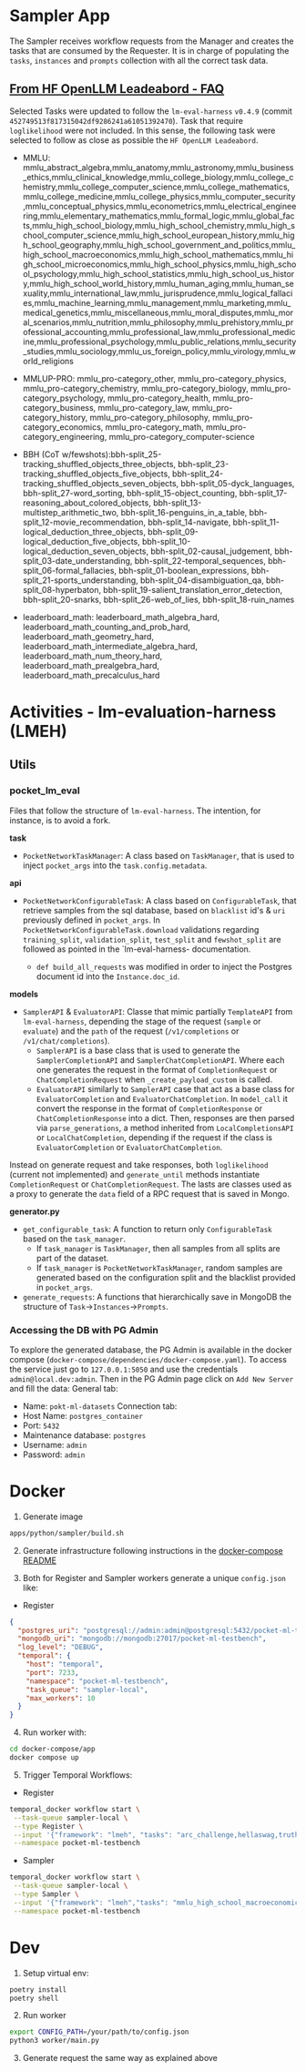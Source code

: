 # Sampler App

The Sampler receives workflow requests from the Manager and creates the tasks that are consumed by the Requester. It is in charge of populating the `tasks`, `instances` and `prompts` collection with all the correct task data.

## [From HF OpenLLM Leadeabord - FAQ](https://huggingface.co/spaces/HuggingFaceH4/open_llm_leaderboard)

Selected Tasks were updated to follow the `lm-eval-harness` `v0.4.9` (commit `452749513f817315042df9286241a61051392470`).
Task that require `loglikelihood` were not included. In this sense, the following task were selected to follow as close as possible the `HF OpenLLM Leadeabord`.

* MMLU: mmlu_abstract_algebra,mmlu_anatomy,mmlu_astronomy,mmlu_business_ethics,mmlu_clinical_knowledge,mmlu_college_biology,mmlu_college_chemistry,mmlu_college_computer_science,mmlu_college_mathematics,mmlu_college_medicine,mmlu_college_physics,mmlu_computer_security,mmlu_conceptual_physics,mmlu_econometrics,mmlu_electrical_engineering,mmlu_elementary_mathematics,mmlu_formal_logic,mmlu_global_facts,mmlu_high_school_biology,mmlu_high_school_chemistry,mmlu_high_school_computer_science,mmlu_high_school_european_history,mmlu_high_school_geography,mmlu_high_school_government_and_politics,mmlu_high_school_macroeconomics,mmlu_high_school_mathematics,mmlu_high_school_microeconomics,mmlu_high_school_physics,mmlu_high_school_psychology,mmlu_high_school_statistics,mmlu_high_school_us_history,mmlu_high_school_world_history,mmlu_human_aging,mmlu_human_sexuality,mmlu_international_law,mmlu_jurisprudence,mmlu_logical_fallacies,mmlu_machine_learning,mmlu_management,mmlu_marketing,mmlu_medical_genetics,mmlu_miscellaneous,mmlu_moral_disputes,mmlu_moral_scenarios,mmlu_nutrition,mmlu_philosophy,mmlu_prehistory,mmlu_professional_accounting,mmlu_professional_law,mmlu_professional_medicine,mmlu_professional_psychology,mmlu_public_relations,mmlu_security_studies,mmlu_sociology,mmlu_us_foreign_policy,mmlu_virology,mmlu_world_religions

* MMLUP-PRO: mmlu_pro-category_other, mmlu_pro-category_physics, mmlu_pro-category_chemistry, mmlu_pro-category_biology, mmlu_pro-category_psychology, mmlu_pro-category_health, mmlu_pro-category_business, mmlu_pro-category_law, mmlu_pro-category_history, mmlu_pro-category_philosophy, mmlu_pro-category_economics, mmlu_pro-category_math, mmlu_pro-category_engineering, mmlu_pro-category_computer-science

* BBH (CoT w/fewshots):bbh-split_25-tracking_shuffled_objects_three_objects, bbh-split_23-tracking_shuffled_objects_five_objects, bbh-split_24-tracking_shuffled_objects_seven_objects, bbh-split_05-dyck_languages, bbh-split_27-word_sorting, bbh-split_15-object_counting, bbh-split_17-reasoning_about_colored_objects, bbh-split_13-multistep_arithmetic_two, bbh-split_16-penguins_in_a_table, bbh-split_12-movie_recommendation, bbh-split_14-navigate, bbh-split_11-logical_deduction_three_objects, bbh-split_09-logical_deduction_five_objects, bbh-split_10-logical_deduction_seven_objects, bbh-split_02-causal_judgement, bbh-split_03-date_understanding, bbh-split_22-temporal_sequences, bbh-split_06-formal_fallacies, bbh-split_01-boolean_expressions, bbh-split_21-sports_understanding, bbh-split_04-disambiguation_qa, bbh-split_08-hyperbaton, bbh-split_19-salient_translation_error_detection, bbh-split_20-snarks, bbh-split_26-web_of_lies, bbh-split_18-ruin_names

* leaderboard_math: leaderboard_math_algebra_hard, leaderboard_math_counting_and_prob_hard, leaderboard_math_geometry_hard, leaderboard_math_intermediate_algebra_hard, leaderboard_math_num_theory_hard, leaderboard_math_prealgebra_hard, leaderboard_math_precalculus_hard

# Activities - lm-evaluation-harness (LMEH)

## Utils
### pocket_lm_eval
Files that follow the structure of `lm-eval-harness`. The intention, for instance, is to avoid a fork.

**task**
* `PocketNetworkTaskManager`: A class based on `TaskManager`,  that is used to inject `pocket_args` into the `task.config.metadata`. 

**api**
* `PocketNetworkConfigurableTask`: A class based on `ConfigurableTask`, that retrieve samples from the sql database, based on `blacklist` id's & `uri` previously defined in `pocket_args`. In `PocketNetworkConfigurableTask.download` validations regarding `training_split`, `validation_split`, `test_split` and `fewshot_split` are followed as pointed in the `lm-eval-harness- documentation. 

    * `def build_all_requests` was modified in order to inject the Postgres document id into the `Instance.doc_id`.

**models**
* `SamplerAPI` & `EvaluatorAPI`: Classe that mimic partially `TemplateAPI` from `lm-eval-harness`, depending the stage of the request (`sample` or `evaluate`) and the `path` of the request (`/v1/completions` or `/v1/chat/completions`).
    * `SamplerAPI` is a base class that is used to generate the `SamplerCompletionAPI` and `SamplerChatCompletionAPI`. Where each one generates the request in the format of `CompletionRequest` or `ChatCompletionRequest` when `_create_payload_custom` is called.
    * `EvaluatorAPI` similarly to `SamplerAPI` case that act as a base class for `EvaluatorCompletion` and `EvaluatorChatCompletion`. In `model_call` it convert the response in the format of `CompletionResponse` or `ChatCompletionResponse` into a dict. Then, responses are then parsed via `parse_generations`, a method inherited from `LocalCompletionsAPI` or `LocalChatCompletion`, depending if the request if the class is `EvaluatorCompletion` or `EvaluatorChatCompletion`.


Instead on generate request and take responses, both `loglikelihood` (current not implemented) and `generate_until` methods instantiate `CompletionRequest` or `ChatCompletionRequest`. The lasts are classes used as a proxy to generate the `data` field of a RPC request that is saved in Mongo.

**generator.py**
* `get_configurable_task`: A function to return only `ConfigurableTask` based on the `task_manager`. 
    * If `task_manager` is `TaskManager`, then all samples from all splits are part of the dataset. 
    * If `task_manager` is `PocketNetworkTaskManager`, random samples are generated based on the configuration split and the blacklist provided in `pocket_args`.
* `generate_requests`: A functions that hierarchically save in MongoDB the structure of `Task`->`Instances`->`Prompts`.


### Accessing the DB with PG Admin

To explore the generated database, the PG Admin is available in the docker compose (`docker-compose/dependencies/docker-compose.yaml`).
To access the service just go to `127.0.0.1:5050` and use the credentials `admin@local.dev:admin`. 
Then in the PG Admin page click on `Add New Server` and fill the data:
General tab:
- Name: `pokt-ml-datasets`
Connection tab:
- Host Name: `postgres_container`
- Port: `5432`
- Maintenance database: `postgres`
- Username: `admin`
- Password: `admin`

# Docker

1. Generate image
```bash
apps/python/sampler/build.sh
```

2. Generate infrastructure following instructions in the [docker-compose README](../../../docker-compose/README.md)

3. Both for Register and Sampler workers generate a unique `config.json` like:

* Register

```json
{
  "postgres_uri": "postgresql://admin:admin@postgresql:5432/pocket-ml-testbench",
  "mongodb_uri": "mongodb://mongodb:27017/pocket-ml-testbench",
  "log_level": "DEBUG",
  "temporal": {
    "host": "temporal",
    "port": 7233,
    "namespace": "pocket-ml-testbench",
    "task_queue": "sampler-local",
    "max_workers": 10
  }
}
```

4. Run worker with:

```bash
cd docker-compose/app
docker compose up
```

5. Trigger Temporal Workflows:

* Register

```bash
temporal_docker workflow start \
 --task-queue sampler-local \
 --type Register \
 --input '{"framework": "lmeh", "tasks": "arc_challenge,hellaswag,truthfulqa_mc2,mmlu_abstract_algebra,mmlu_anatomy,mmlu_astronomy,mmlu_business_ethics,mmlu_clinical_knowledge,mmlu_college_biology,mmlu_college_chemistry,mmlu_college_computer_science,mmlu_college_mathematics,mmlu_college_medicine,mmlu_college_physics,mmlu_computer_security,mmlu_conceptual_physics,mmlu_econometrics,mmlu_electrical_engineering,mmlu_elementary_mathematics,mmlu_formal_logic,mmlu_global_facts,mmlu_high_school_biology,mmlu_high_school_chemistry,mmlu_high_school_computer_science,mmlu_high_school_european_history,mmlu_high_school_geography,mmlu_high_school_government_and_politics,mmlu_high_school_macroeconomics,mmlu_high_school_mathematics,mmlu_high_school_microeconomics,mmlu_high_school_physics,mmlu_high_school_psychology,mmlu_high_school_statistics,mmlu_high_school_us_history,mmlu_high_school_world_history,mmlu_human_aging,mmlu_human_sexuality,mmlu_international_law,mmlu_jurisprudence,mmlu_logical_fallacies,mmlu_machine_learning,mmlu_management,mmlu_marketing,mmlu_medical_genetics,mmlu_miscellaneous,mmlu_moral_disputes,mmlu_moral_scenarios,mmlu_nutrition,mmlu_philosophy,mmlu_prehistory,mmlu_professional_accounting,mmlu_professional_law,mmlu_professional_medicine,mmlu_professional_psychology,mmlu_public_relations,mmlu_security_studies,mmlu_sociology,mmlu_us_foreign_policy,mmlu_virology,mmlu_world_religions,winogrande,gsm8k"}' \
 --namespace pocket-ml-testbench
```

* Sampler

```bash
temporal_docker workflow start \
 --task-queue sampler-local \
 --type Sampler \
 --input '{"framework": "lmeh","tasks": "mmlu_high_school_macroeconomics", "requester_args": {"address": "SUPPLIER_ADDRESS", "service": "SERVICE_CODE"}, "blacklist": [11, 12], "qty": 15}' \
 --namespace pocket-ml-testbench
```

# Dev

1. Setup virtual env:
```bash
poetry install
poetry shell
```

2. Run worker
```bash
export CONFIG_PATH=/your/path/to/config.json
python3 worker/main.py
```
3. Generate request the same way as explained above